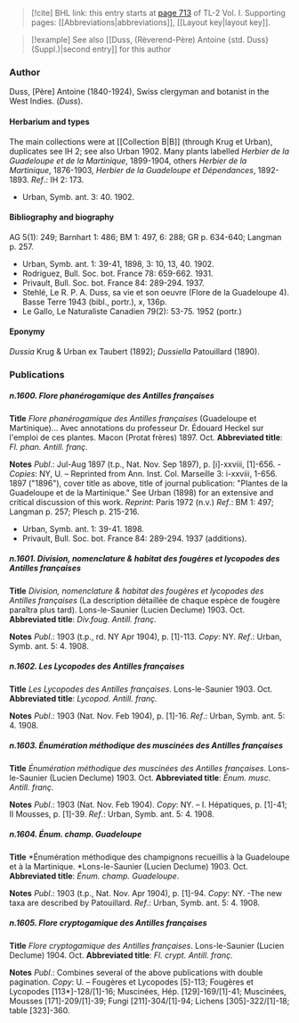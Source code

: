 > [!cite] BHL link: this entry starts at [page 713](https://www.biodiversitylibrary.org/item/103414#page/761/mode/1up) of TL-2 Vol. I.
> Supporting pages: [[Abbreviations|abbreviations]], [[Layout key|layout key]].

> [!example] See also [[Duss, (Rèverend-Père) Antoine {std. Duss} (Suppl.)|second entry]] for this author

### Author

Duss, \[Père\] Antoine (1840-1924), Swiss clergyman and botanist in the West Indies. (*Duss*).

#### Herbarium and types

The main collections were at [[Collection B|B]] (through Krug et Urban), duplicates see IH 2; see also Urban 1902. Many plants labelled *Herbier de la Guadeloupe et de la Martinique*, 1899-1904, others *Herbier de la Martinique*, 1876-1903, *Herbier de la Guadeloupe et Dépendances*, 1892-1893.
*Ref*.: IH 2: 173.
- Urban, Symb. ant. 3: 40. 1902.

#### Bibliography and biography

AG 5(1): 249; Barnhart 1: 486; BM 1: 497, 6: 288; GR p. 634-640; Langman p. 257.
- Urban, Symb. ant. 1: 39-41, 1898, 3: 10, 13, 40. 1902.
- Rodriguez, Bull. Soc. bot. France 78: 659-662. 1931.
- Privault, Bull. Soc. bot. France 84: 289-294. 1937.
- Stehlé, Le R. P. A. Duss, sa vie et son oeuvre (Flore de la Guadeloupe 4). Basse Terre 1943 (bibl., portr.), x, 136p.
- Le Gallo, Le Naturaliste Canadien 79(2): 53-75. 1952 (portr.)

#### Eponymy

*Dussia* Krug & Urban ex Taubert (1892); *Dussiella* Patouillard (1890).

### Publications

##### n.1600. Flore phanérogamique des Antilles françaises

**Title**
*Flore phanérogamique des Antilles françaises* (Guadeloupe et Martinique)... Avec annotations du professeur Dr. Édouard Heckel sur l'emploi de ces plantes. Macon (Protat frères) 1897. Oct.
**Abbreviated title**: *Fl. phan. Antill. franç.*

**Notes**
*Publ*.: Jul-Aug 1897 (t.p., Nat. Nov. Sep 1897), p. \[i\]-xxviii, \[1\]-656. -*Copies*: NY, U. – Reprinted from Ann. Inst. Col. Marseille 3: i-xxviii, 1-656. 1897 ("1896"), cover title as above, title of journal publication: "Plantes de la Guadeloupe et de la Martinique." See Urban (1898) for an extensive and critical discussion of this work.
*Reprint*: Paris 1972 (n.v.)
*Ref*.: BM 1: 497; Langman p. 257; Plesch p. 215-216.
- Urban, Symb. ant. 1: 39-41. 1898.
- Privault, Bull. Soc. bot. France 84: 289-294. 1937 (additions).

##### n.1601. Division, nomenclature & habitat des fougères et lycopodes des Antilles françaises

**Title**
*Division, nomenclature & habitat des fougères et lycopodes des Antilles françaises* (La description détaillée de chaque espèce de fougère paraîtra plus tard). Lons-le-Saunier (Lucien Declume) 1903. Oct.
**Abbreviated title**: *Div.foug. Antill. franç.*

**Notes**
*Publ*.: 1903 (t.p., rd. NY Apr 1904), p. \[1\]-113. *Copy*: NY.
*Ref*.: Urban, Symb. ant. 5: 4. 1908.

##### n.1602. Les Lycopodes des Antilles françaises

**Title**
*Les Lycopodes des Antilles françaises*. Lons-le-Saunier 1903. Oct.
**Abbreviated title**: *Lycopod. Antill. franç.*

**Notes**
*Publ*.: 1903 (Nat. Nov. Feb 1904), p. \[1\]-16.
*Ref*.: Urban, Symb. ant. 5: 4. 1908.

##### n.1603. Énumération méthodique des muscinées des Antilles françaises

**Title**
*Énumération méthodique des muscinées des Antilles françaises*. Lons-le-Saunier (Lucien Declume) 1903. Oct.
**Abbreviated title**: *Énum. musc. Antill. franç.*

**Notes**
*Publ*.: 1903 (Nat. Nov. Feb 1904). *Copy*: NY. – I. Hépatiques, p. \[1\]-41; II Mousses, p. \[1\]-39.
*Ref*.: Urban, Symb. ant. 5: 4. 1908.

##### n.1604. Énum. champ. Guadeloupe

**Title**
*Énumération méthodique des champignons recueillis à la Guadeloupe et à la Martinique. *Lons-le-Saunier (Lucien Declume) 1903. Oct.
**Abbreviated title**: *Énum. champ. Guadeloupe*.

**Notes**
*Publ*.: 1903 (t.p., Nat. Nov. Apr 1904), p. \[1\]-94. *Copy*: NY. -The new taxa are described by Patouillard.
*Ref*.: Urban, Symb. ant. 5: 4. 1908.

##### n.1605. Flore cryptogamique des Antilles françaises

**Title**
*Flore cryptogamique des Antilles françaises*. Lons-le-Saunier (Lucien Declume) 1904. Oct.
**Abbreviated title**: *Fl. crypt. Antill. franç.*

**Notes**
*Publ*.: Combines several of the above publications with double pagination. *Copy*: U. – Fougères et Lycopodes \[5\]-113; Fougères et Lycopodes \[113\*\]-128/\[1\]-16; Muscinées, Hép. \[129\]-169/\[1\]-41; Muscinées, Mousses \[171\]-209/\[1\]-39; Fungi \[211\]-304/\[1\]-94; Lichens \[305\]-322/\[1\]-18; table \[323\]-360.

